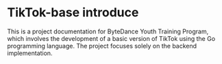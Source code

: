 # TikTok-base introduce
This is a project documentation for ByteDance Youth Training Program, which involves the development of a basic version of TikTok using the Go programming language. The project focuses solely on the backend implementation.
